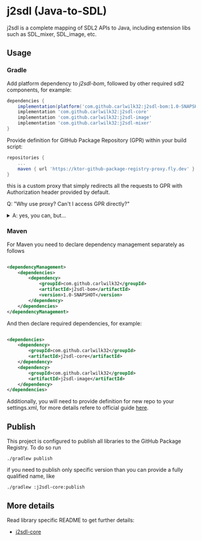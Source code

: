 j2sdl (Java-to-SDL)
========

j2sdl is a complete mapping of SDL2 APIs to Java, including extension libs such as SDL_mixer, SDL_image, etc.

## Usage

### Gradle

Add platform dependency to *j2sdl-bom*, followed by other required sdl2 components, for example:

```groovy
dependencies {
    implementation(platform('com.github.carlwilk32:j2sdl-bom:1.0-SNAPSHOT'))
    implementation 'com.github.carlwilk32:j2sdl-core'
    implementation 'com.github.carlwilk32:j2sdl-image'
    implementation 'com.github.carlwilk32:j2sdl-mixer'
}
``` 

Provide definition for GitHub Package Repository (GPR) within your build script: 

```groovy
repositories {
    ...
    maven { url 'https://ktor-github-package-registry-proxy.fly.dev' }
}
```

this is a custom proxy that simply redirects all the requests to GPR with Authorization header provided by default.

Q: "Why use proxy? Can't I access GPR directly?"
<details>
  <summary>A: yes, you can, but...</summary>

GitHub [doesn't allow anonymous read](https://docs.github.com/en/packages/learn-github-packages/introduction-to-github-packages#authenticating-to-github-packages)
for public packages; therefore You have to issue your own Personal Access Token (PAT) and provide their repo as follows

```groovy
repositories {
    mavenCentral()
    maven {
        url = uri('https://maven.pkg.github.com/carlwilk32/*')
        credentials {
            username = 'YOUR_NAME'
            password = 'YOUR_TOKEN'
        }
    }
}
```

This is quite annoying and barely usable approach, but there are no [official solution](https://github.com/orgs/community/discussions/26634) yet.

</details>

### Maven

For Maven you need to declare dependency management separately as follows

```xml

<dependencyManagement>
    <dependencies>
        <dependency>
            <groupId>com.github.carlwilk32</groupId>
            <artifactId>j2sdl-bom</artifactId>
            <version>1.0-SNAPSHOT</version>
        </dependency>
    </dependencies>
</dependencyManagement>
```

And then declare required dependencies, for example:

```xml

<dependencies>
    <dependency>
        <groupId>com.github.carlwilk32</groupId>
        <artifactId>j2sdl-core</artifactId>
    </dependency>
    <dependency>
        <groupId>com.github.carlwilk32</groupId>
        <artifactId>j2sdl-image</artifactId>
    </dependency>
</dependencies>
```

Additionally, you will need to provide definition for new repo to your settings.xml, for more details refere to official
guide [here](https://docs.github.com/en/packages/working-with-a-github-packages-registry/working-with-the-apache-maven-registry#authenticating-with-a-personal-access-token).

## Publish

This project is configured to publish all libraries to the GitHub Package Registry.
To do so run

```shell
./gradlew publish
```

if you need to publish only specific version than you can provide a fully qualified name, like

```shell
./gradlew :j2sdl-core:publish
```

## More details

Read library specific README to get further details:

- [j2sdl-core](j2sdl-core/README.md)
